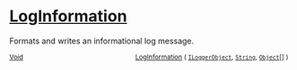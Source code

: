 # [LogInformation](./ILoggerObjectExtensions-100663349.md)

Formats and writes an informational log message.

<sub>[Void](https://docs.microsoft.com/en-us/dotnet/api/System.Void)</sub><img width=200/><sub>[LogInformation](./ILoggerObjectExtensions-100663349.md) ( [`ILoggerObject`](./../ILoggerObject.md), [`String`](https://docs.microsoft.com/en-us/dotnet/api/System.String), [`Object`](https://docs.microsoft.com/en-us/dotnet/api/System.Object)[] )</sub><br>


